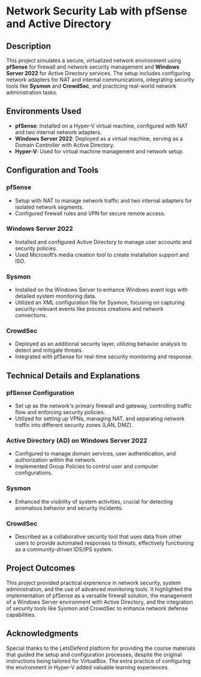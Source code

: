 # Network Security Lab with pfSense and Active Directory

## Description
This project simulates a secure, virtualized network environment using **pfSense** for firewall and network security management and **Windows Server 2022** for Active Directory services. The setup includes configuring network adapters for NAT and internal communications, integrating security tools like **Sysmon** and **CrowdSec**, and practicing real-world network administration tasks.

## Environments Used
- **pfSense**: Installed on a Hyper-V virtual machine, configured with NAT and two internal network adapters.
- **Windows Server 2022**: Deployed as a virtual machine, serving as a Domain Controller with Active Directory.
- **Hyper-V**: Used for virtual machine management and network setup.

## Configuration and Tools
### pfSense
- Setup with NAT to manage network traffic and two internal adapters for isolated network segments.
- Configured firewall rules and VPN for secure remote access.

### Windows Server 2022
- Installed and configured Active Directory to manage user accounts and security policies.
- Used Microsoft’s media creation tool to create installation support and ISO.

### Sysmon
- Installed on the Windows Server to enhance Windows event logs with detailed system monitoring data.
- Utilized an XML configuration file for Sysmon, focusing on capturing security-relevant events like process creations and network connections.

### CrowdSec
- Deployed as an additional security layer, utilizing behavior analysis to detect and mitigate threats.
- Integrated with pfSense for real-time security monitoring and response.

## Technical Details and Explanations
### pfSense Configuration
- Set up as the network's primary firewall and gateway, controlling traffic flow and enforcing security policies.
- Utilized for setting up VPNs, managing NAT, and separating network traffic into different security zones (LAN, DMZ).

### Active Directory (AD) on Windows Server 2022
- Configured to manage domain services, user authentication, and authorization within the network.
- Implemented Group Policies to control user and computer configurations.

### Sysmon
- Enhanced the visibility of system activities, crucial for detecting anomalous behavior and security incidents.

### CrowdSec
- Described as a collaborative security tool that uses data from other users to provide automated responses to threats, effectively functioning as a community-driven IDS/IPS system.

## Project Outcomes
This project provided practical experience in network security, system administration, and the use of advanced monitoring tools. It highlighted the implementation of pfSense as a versatile firewall solution, the management of a Windows Server environment with Active Directory, and the integration of security tools like Sysmon and CrowdSec to enhance network defense capabilities.

## Acknowledgments
Special thanks to the LetsDefend platform for providing the course materials that guided the setup and configuration processes, despite the original instructions being tailored for VirtualBox. The extra practice of configuring the environment in Hyper-V added valuable learning experiences.
